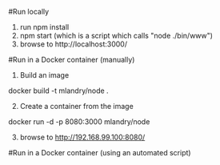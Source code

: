 #Run locally
1. run npm install
2. npm start (which is a script which calls "node ./bin/www")
3. browse to http://localhost:3000/


#Run in a Docker container (manually)
1. Build an image

docker build -t mlandry/node .

2.  Create a container from the image

docker run -d -p 8080:3000 mlandry/node

3. browse to  http://192.168.99.100:8080/

#Run in a Docker container (using an automated script)

